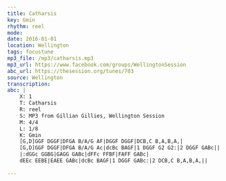 ```yaml
---
title: Catharsis
key: Gmin
rhythm: reel
mode: 
date: 2016-01-01
location: Wellington
tags: focustune
mp3_file: /mp3/catharsis.mp3
mp3_url: https://www.facebook.com/groups/WellingtonSession
abc_url: https://thesession.org/tunes/703
source: Wellington
transcription: 
abc: |
    X: 1
    T: Catharsis
    R: reel
    S: MP3 from Gillian Gillies, Wellington Session
    M: 4/4
    L: 1/8
    K: Gmin
    [G,D]GGF DGGF|DFGA B/A/G AF|DGGF DGGF|DCB,C B,A,B,A,|
    [G,D]GGF DGGF|DFGA B/A/G Ac|dcBc BAGF|1 DGGF G2 G2:|2 DGGF GABc||
    |:dGGc GGBG|GAGG GABc|dFFc FFBF|FAFF GABc|
    dEEc EEBE|EAEE GABc|dcBc BAGF|1 DGGF GABc:|2 DCB,C B,A,B,A,||
    
---
```


